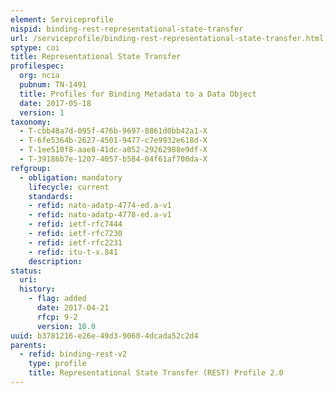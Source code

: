```yaml
---
element: Serviceprofile
nispid: binding-rest-representational-state-transfer
url: /serviceprofile/binding-rest-representational-state-transfer.html
sptype: coi
title: Representational State Transfer
profilespec:
  org: ncia
  pubnum: TN-1491
  title: Profiles for Binding Metadata to a Data Object
  date: 2017-05-18
  version: 1
taxonomy:
  - T-cbb48a7d-095f-476b-9697-8861d0bb42a1-X
  - T-6fe5364b-2627-4501-9477-c7e9932e618d-X
  - T-1ee510f8-aae8-41dc-a052-29262988e9df-X
  - T-39186b7e-1207-4057-b584-04f61af700da-X
refgroup:
  - obligation: mandatory
    lifecycle: current
    standards: 
    - refid: nato-adatp-4774-ed.a-v1
    - refid: nato-adatp-4778-ed.a-v1
    - refid: ietf-rfc7444
    - refid: ietf-rfc7230
    - refid: ietf-rfc2231
    - refid: itu-t-x.841
    description: 
status:
  uri: 
  history: 
    - flag: added
      date: 2017-04-21
      rfcp: 9-2
      version: 10.0
uuid: b3781216-e26e-49d3-9068-4dcada52c2d4
parents:
  - refid: binding-rest-v2
    type: profile
    title: Representational State Transfer (REST) Profile 2.0
---
```

